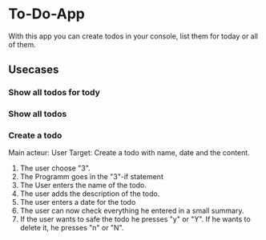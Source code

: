# To-Do-App

With this app you can create todos in your console, list them for today or all of them.

## Usecases

### Show all todos for tody

### Show all todos

### Create a todo

Main acteur: User
Target: Create a todo with name, date and the content.

1. The user choose "3".
2. The Programm goes in the "3"-if statement
3. The User enters the name of the todo.
4. The user adds the description of the todo.
5. The user enters a date for the todo
6. The user can now check everything he entered in a small summary.
7. If the user wants to safe the todo he presses "y" or "Y". If he wants to delete it, he presses "n" or "N".

